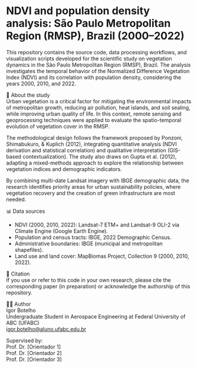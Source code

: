 # NDVI and population density analysis: São Paulo Metropolitan Region (RMSP), Brazil (2000–2022)

This repository contains the source code, data processing workflows, and visualization scripts developed for the scientific study on vegetation dynamics in the São Paulo Metropolitan Region (RMSP), Brazil. The analysis investigates the temporal behavior of the Normalized Difference Vegetation Index (NDVI) and its correlation with population density, considering the years 2000, 2010, and 2022.

📄 About the study  
Urban vegetation is a critical factor for mitigating the environmental impacts of metropolitan growth, reducing air pollution, heat islands, and soil sealing, while improving urban quality of life. In this context, remote sensing and geoprocessing techniques were applied to evaluate the spatio-temporal evolution of vegetation cover in the RMSP.  

The methodological design follows the framework proposed by Ponzoni, Shimabukuro, & Kuplich (2012), integrating quantitative analysis (NDVI derivation and statistical correlation) and qualitative interpretation (GIS-based contextualization). The study also draws on Gupta et al. (2012), adapting a mixed-methods approach to explore the relationship between vegetation indices and demographic indicators.  

By combining multi-date Landsat imagery with IBGE demographic data, the research identifies priority areas for urban sustainability policies, where vegetation recovery and the creation of green infrastructure are most needed.  

📊 Data sources  
- NDVI (2000, 2010, 2022): Landsat-7 ETM+ and Landsat-9 OLI-2 via Climate Engine (Google Earth Engine).  
- Population and census tracts: IBGE, 2022 Demographic Census.  
- Administrative boundaries: IBGE (municipal and metropolitan shapefiles).  
- Land use and land cover: MapBiomas Project, Collection 9 (2000, 2010, 2022).  

📌 Citation  
If you use or refer to this code in your own research, please cite the corresponding paper (in preparation) or acknowledge the authorship of this repository.  

🧑‍💻 Author  
Igor Botelho  
Undergraduate Student in Aerospace Engineering at Federal University of ABC (UFABC)  
igor.botelho@aluno.ufabc.edu.br  

Supervised by:  
Prof. Dr. [Orientador 1]  
Prof. Dr. [Orientador 2]  
Prof. Dr. [Orientador 3]  
